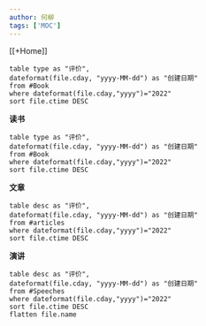 ```yaml
---
author: 何柳
tags: ['MOC']
---
```

[[+Home]]

```dataview
table type as "评价",
dateformat(file.cday, "yyyy-MM-dd") as "创建日期"
from #Book 
where dateformat(file.cday,"yyyy")="2022"
sort file.ctime DESC
```





**读书**
```dataview
table type as "评价",
dateformat(file.cday, "yyyy-MM-dd") as "创建日期"
from #Book 
where dateformat(file.cday,"yyyy")="2022"
sort file.ctime DESC
```


**文章**

```dataview
table desc as "评价",
dateformat(file.cday, "yyyy-MM-dd") as "创建日期"
from #articles  
where dateformat(file.cday,"yyyy")="2022"
sort file.ctime DESC
```

**演讲**

```dataview
table desc as "评价",
dateformat(file.cday, "yyyy-MM-dd") as "创建日期"
from #Speeches  
where dateformat(file.cday,"yyyy")="2022"
sort file.ctime DESC
flatten file.name
```

